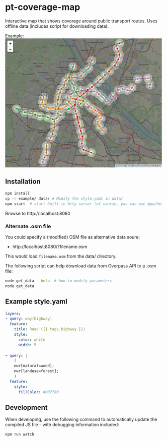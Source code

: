 # pt-coverage-map
Interactive map that shows coverage around public transport routes. Uses offline data (includes script for downloading data).

Example: ![Screenshot](./screenshot.png)

## Installation
```sh
npm install
cp -r example/ data/ # Modify the style.yaml in data/
npm start  # start built-in http server (of course, you can use Apache2 too)
```

Browse to http://localhost:8080

### Alternate .osm file
You could specify a (modified) OSM file as alternative data soure:
* http://localhost:8080/?filename.osm

This would load `filename.osm` from the data/ directory.

The following script can help download data from Overpass API to a .osm file:
```sh
node get_data --help  # how to modify parameters
node get_data
```

## Example style.yaml
```yaml
layers:
- query: way[highway]
  feature:
    title: Road ({{ tags.highway }})
    style:
      color: white
      width: 5

- query: |
    (
    nwr[natural=wood];
    nwr[landuse=forest];
    )
  feature:
    style:
      fillColor: #007f00
```

## Development
When developing, use the following command to automatically update the compiled JS file - with debugging information included:
```sh
npm run watch
```
